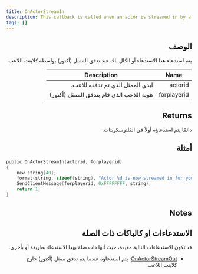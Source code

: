```yaml
---
title: OnActorStreamIn
description: This callback is called when an actor is streamed in by a player's client.
tags: []
---
```


<VersionWarn name='callback' version='SA-MP 0.3.7' />

<div dir="rtl" style={{ textAlign: "right" }}>

## الوصف

يتم استدعاء هذا الاستدعاء أو الكال باك عند تدفق الممثل (أكتور) بواسطة كلاينت اللاعب

| Name        | Description                                                     |
| ----------- | -------------------------------------------------------------   |
| actorid     | ايدي الممثل الذي تم تدفقه للاعب.                                |
| forplayerid | هوية اللاعب الذي قام بتدفق الممثل (أكتور)                              |

## Returns

دائمًا يتم استدعاؤه أولاً في الفلترسكربتات.

## أمثلة

</div>

```c
public OnActorStreamIn(actorid, forplayerid)
{
    new string[40];
    format(string, sizeof(string), "Actor %d is now streamed in for you.", actorid);
    SendClientMessage(forplayerid, 0xFFFFFFFF, string);
    return 1;
}
```

<div dir="rtl" style={{ textAlign: "right" }}>

## Notes

<TipNPCCallbacks/>

## الاستدعاءات او كالباكات ذات الصلة

قد تكون الاستدعاءات التالية مفيدة، حيث أنها ذات صلة بهذا الاستدعاء بطريقة أو بأخرى.

- [OnActorStreamOut](OnActorStreamOut): يتم استدعاؤه عندما يتم تدفق ممثل (أكتور) خارج كلاينت اللاعب.

</div>
